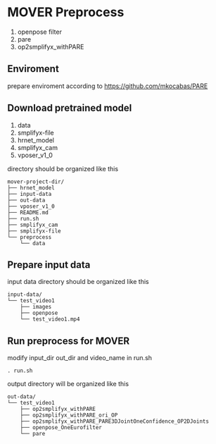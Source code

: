 # MOVER Preprocess

1. openpose filter
2. pare
3. op2smplifyx_withPARE

## 
## Enviroment
prepare enviroment according to https://github.com/mkocabas/PARE
## Download pretrained model
1. data
2. smplifyx-file
3. hrnet_model
4. smplifyx_cam
5. vposer_v1_0

directory should be organized like this
```
mover-project-dir/
├── hrnet_model
├── input-data
├── out-data
├── vposer_v1_0
├── README.md
├── run.sh
├── smplifyx_cam
├── smplifyx-file
└── preprocess
    └── data
```


## Prepare input data

input data directory should be organized like this
```
input-data/
└── test_video1
    ├── images
    ├── openpose
    └── test_video1.mp4

```
## Run preprocess for MOVER
modify input_dir out_dir and video_name in run.sh

```. run.sh```

output directory will be organized like this
```
out-data/
└── test_video1
    ├── op2smplifyx_withPARE
    ├── op2smplifyx_withPARE_ori_OP
    ├── op2smplifyx_withPARE_PARE3DJointOneConfidence_OP2DJoints
    ├── openpose_OneEurofilter
    └── pare
```